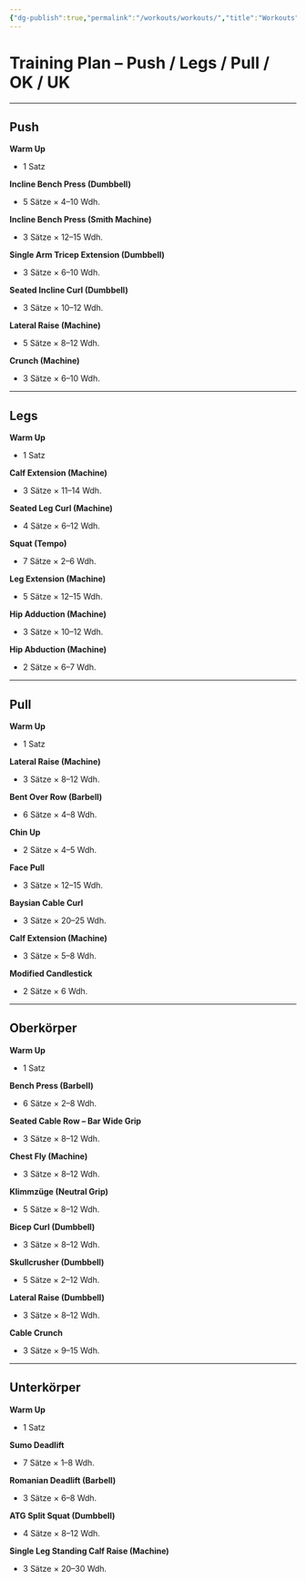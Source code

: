 ```yaml
---
{"dg-publish":true,"permalink":"/workouts/workouts/","title":"Workouts","tags":["training","nutrition","research"],"dgHomeLink":"true","noteIcon":""}
---
```


# Training Plan – Push / Legs / Pull / OK / UK

---

## Push
**Warm Up**  
- 1 Satz

**Incline Bench Press (Dumbbell)**  
- 5 Sätze × 4–10 Wdh.

**Incline Bench Press (Smith Machine)**  
- 3 Sätze × 12–15 Wdh.

**Single Arm Tricep Extension (Dumbbell)**  
- 3 Sätze × 6–10 Wdh.

**Seated Incline Curl (Dumbbell)**  
- 3 Sätze × 10–12 Wdh.

**Lateral Raise (Machine)**  
- 5 Sätze × 8–12 Wdh.

**Crunch (Machine)**  
- 3 Sätze × 6–10 Wdh.

---

## Legs
**Warm Up**  
- 1 Satz

**Calf Extension (Machine)**  
- 3 Sätze × 11–14 Wdh.

**Seated Leg Curl (Machine)**  
- 4 Sätze × 6–12 Wdh.

**Squat (Tempo)**  
- 7 Sätze × 2–6 Wdh.

**Leg Extension (Machine)**  
- 5 Sätze × 12–15 Wdh.

**Hip Adduction (Machine)**  
- 3 Sätze × 10–12 Wdh.

**Hip Abduction (Machine)**  
- 2 Sätze × 6–7 Wdh.

---

## Pull
**Warm Up**  
- 1 Satz

**Lateral Raise (Machine)**  
- 3 Sätze × 8–12 Wdh.

**Bent Over Row (Barbell)**  
- 6 Sätze × 4–8 Wdh.

**Chin Up**  
- 2 Sätze × 4–5 Wdh.

**Face Pull**  
- 3 Sätze × 12–15 Wdh.

**Baysian Cable Curl**  
- 3 Sätze × 20–25 Wdh.

**Calf Extension (Machine)**  
- 3 Sätze × 5–8 Wdh.

**Modified Candlestick**  
- 2 Sätze × 6 Wdh.

---

## Oberkörper
**Warm Up**  
- 1 Satz

**Bench Press (Barbell)**  
- 6 Sätze × 2–8 Wdh.

**Seated Cable Row – Bar Wide Grip**  
- 3 Sätze × 8–12 Wdh.

**Chest Fly (Machine)**  
- 3 Sätze × 8–12 Wdh.

**Klimmzüge (Neutral Grip)**  
- 5 Sätze × 8–12 Wdh.

**Bicep Curl (Dumbbell)**  
- 3 Sätze × 8–12 Wdh.

**Skullcrusher (Dumbbell)**  
- 5 Sätze × 2–12 Wdh.

**Lateral Raise (Dumbbell)**  
- 3 Sätze × 8–12 Wdh.

**Cable Crunch**  
- 3 Sätze × 9–15 Wdh.

---

## Unterkörper
**Warm Up**  
- 1 Satz

**Sumo Deadlift**  
- 7 Sätze × 1–8 Wdh.

**Romanian Deadlift (Barbell)**  
- 3 Sätze × 6–8 Wdh.

**ATG Split Squat (Dumbbell)**  
- 4 Sätze × 8–12 Wdh.

**Single Leg Standing Calf Raise (Machine)**  
- 3 Sätze × 20–30 Wdh.
